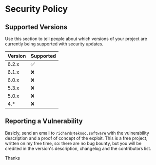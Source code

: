 # Security Policy

## Supported Versions

Use this section to tell people about which versions of your project are
currently being supported with security updates.

| Version | Supported          |
|---------|--------------------|
| 6.2.x   | :white_check_mark: |
| 6.1.x   | :x:                |
| 6.0.x   | :x:                |
| 5.3.x   | :x:                |
| 5.0.x   | :x:                |
| 4.*     | :x:                |

## Reporting a Vulnerability

Basicly, send an email to `richard@teknoo.software` with the vulnerability description and a proof of concept of the exploit.
This is a free project, written on my free time, so: there are no bug bounty, but you will be credited in the version's description, changelog and the contributors list.

Thanks
